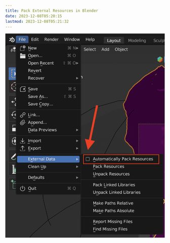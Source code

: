 ```yaml
---
title: Pack External Resources in Blender
date: 2023-12-08T05:20:15
lastmod: 2023-12-08T05:21:32
---
```


[![Pack External Resources in Blender](./attachments/20231206-pack-external-resources-blender.png)](./attachments/20231206-pack-external-resources-blender.png)
